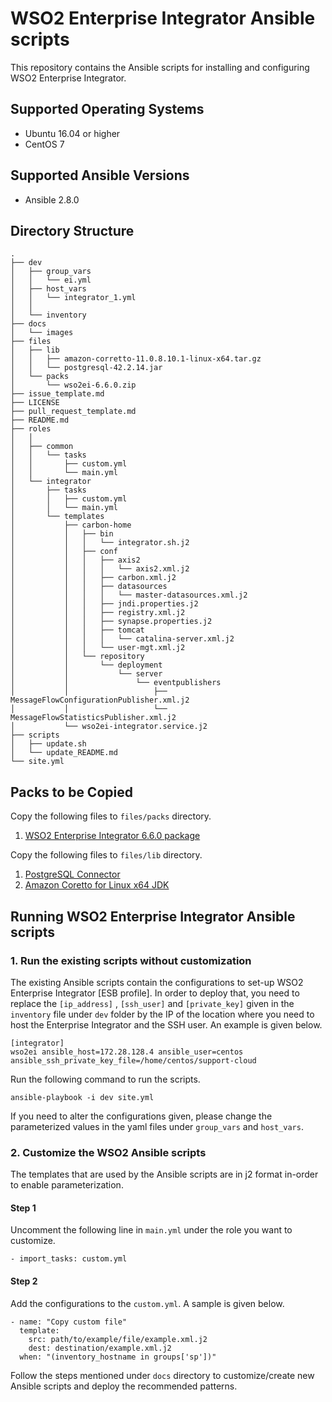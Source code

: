 # WSO2 Enterprise Integrator Ansible scripts

This repository contains the Ansible scripts for installing and configuring WSO2 Enterprise Integrator.

## Supported Operating Systems
- Ubuntu 16.04 or higher
- CentOS 7

## Supported Ansible Versions

- Ansible 2.8.0

## Directory Structure
```
.
├── dev
│   ├── group_vars
│   │   └── ei.yml
│   ├── host_vars
│   │   └── integrator_1.yml
│   │  
│   └── inventory
├── docs
│   └── images
├── files
│   ├── lib
│   │   ├── amazon-corretto-11.0.8.10.1-linux-x64.tar.gz
│   │   └── postgresql-42.2.14.jar
│   └── packs
│       └── wso2ei-6.6.0.zip
├── issue_template.md
├── LICENSE
├── pull_request_template.md
├── README.md
├── roles
│   │
│   ├── common
│   │   └── tasks
│   │       ├── custom.yml
│   │       └── main.yml
│   └── integrator
│       ├── tasks
│       │   ├── custom.yml
│       │   └── main.yml
│       └── templates
│           ├── carbon-home
│           │   ├── bin
│           │   │   └── integrator.sh.j2
│           │   ├── conf
│           │   │   ├── axis2
│           │   │   │   └── axis2.xml.j2
│           │   │   ├── carbon.xml.j2
│           │   │   ├── datasources
│           │   │   │   └── master-datasources.xml.j2
│           │   │   ├── jndi.properties.j2
│           │   │   ├── registry.xml.j2
│           │   │   ├── synapse.properties.j2
│           │   │   ├── tomcat
│           │   │   │   └── catalina-server.xml.j2
│           │   │   └── user-mgt.xml.j2
│           │   └── repository
│           │       └── deployment
│           │           └── server
│           │               └── eventpublishers
│           │                   ├── MessageFlowConfigurationPublisher.xml.j2
│           │                   └── MessageFlowStatisticsPublisher.xml.j2
│           └── wso2ei-integrator.service.j2
├── scripts
│   ├── update.sh
│   └── update_README.md
└── site.yml
```

## Packs to be Copied

Copy the following files to `files/packs` directory.

1. [WSO2 Enterprise Integrator 6.6.0 package](https://wso2.com/integration/install/)

Copy the following files to `files/lib` directory.

1. [PostgreSQL Connector](https://jdbc.postgresql.org/download.html)
2. [Amazon Coretto for Linux x64 JDK](https://docs.aws.amazon.com/corretto/latest/corretto-11-ug/downloads-list.html)

## Running WSO2 Enterprise Integrator Ansible scripts

### 1. Run the existing scripts without customization
The existing Ansible scripts contain the configurations to set-up WSO2 Enterprise Integrator [ESB profile]. In order to deploy that, you need to replace the `[ip_address]` , `[ssh_user]` and `[private_key]` given in the `inventory` file under `dev` folder by the IP of the location where you need to host the Enterprise Integrator and the SSH user. An example is given below.
```
[integrator]
wso2ei ansible_host=172.28.128.4 ansible_user=centos ansible_ssh_private_key_file=/home/centos/support-cloud
```

Run the following command to run the scripts.

`ansible-playbook -i dev site.yml`

If you need to alter the configurations given, please change the parameterized values in the yaml files under `group_vars` and `host_vars`.

### 2. Customize the WSO2 Ansible scripts

The templates that are used by the Ansible scripts are in j2 format in-order to enable parameterization.

#### Step 1
Uncomment the following line in `main.yml` under the role you want to customize.
```
- import_tasks: custom.yml
```

#### Step 2
Add the configurations to the `custom.yml`. A sample is given below.

```
- name: "Copy custom file"
  template:
    src: path/to/example/file/example.xml.j2
    dest: destination/example.xml.j2
  when: "(inventory_hostname in groups['sp'])"
```

Follow the steps mentioned under `docs` directory to customize/create new Ansible scripts and deploy the recommended patterns.
